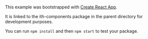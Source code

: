 This example was bootstrapped with [Create React App](https://github.com/facebook/create-react-app).

It is linked to the ith-components package in the parent directory for development purposes.

You can run `npm install` and then `npm start` to test your package.
